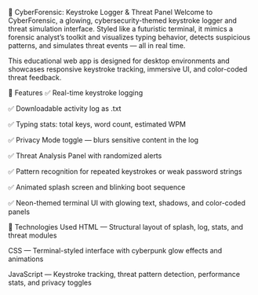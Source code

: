 🔐 CyberForensic: Keystroke Logger & Threat Panel
Welcome to CyberForensic, a glowing, cybersecurity-themed keystroke logger and threat simulation interface. Styled like a futuristic terminal, it mimics a forensic analyst’s toolkit and visualizes typing behavior, detects suspicious patterns, and simulates threat events — all in real time.

This educational web app is designed for desktop environments and showcases responsive keystroke tracking, immersive UI, and color-coded threat feedback.

🚀 Features
✅ Real-time keystroke logging

✅ Downloadable activity log as .txt

✅ Typing stats: total keys, word count, estimated WPM

✅ Privacy Mode toggle — blurs sensitive content in the log

✅ Threat Analysis Panel with randomized alerts

✅ Pattern recognition for repeated keystrokes or weak password strings

✅ Animated splash screen and blinking boot sequence

✅ Neon-themed terminal UI with glowing text, shadows, and color-coded panels

🧪 Technologies Used
HTML — Structural layout of splash, log, stats, and threat modules

CSS — Terminal-styled interface with cyberpunk glow effects and animations

JavaScript — Keystroke tracking, threat pattern detection, performance stats, and privacy toggles
